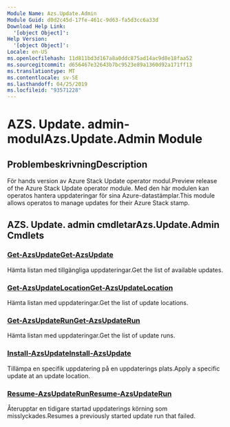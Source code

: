 ```yaml
---
Module Name: Azs.Update.Admin
Module Guid: d0d2c45d-17fe-461c-9d63-fa5d3cc6a33d
Download Help Link:
  '[object Object]': 
Help Version:
  '[object Object]': 
Locale: en-US
ms.openlocfilehash: 11d811bd3d167a8a0ddc875ad14ac9d8e18faa52
ms.sourcegitcommit: d656467e32643b7bc9523e89a1360d92a171ff13
ms.translationtype: MT
ms.contentlocale: sv-SE
ms.lasthandoff: 04/25/2019
ms.locfileid: "93571228"
---
```

# <span data-ttu-id="4d478-101">AZS. Update. admin-modul</span><span class="sxs-lookup"><span data-stu-id="4d478-101">Azs.Update.Admin Module</span></span>
## <span data-ttu-id="4d478-102">Problembeskrivning</span><span class="sxs-lookup"><span data-stu-id="4d478-102">Description</span></span>
<span data-ttu-id="4d478-103">För hands version av Azure Stack Update operator modul.</span><span class="sxs-lookup"><span data-stu-id="4d478-103">Preview release of the Azure Stack Update operator module.</span></span>  <span data-ttu-id="4d478-104">Med den här modulen kan operatos hantera uppdateringar för sina Azure-datastämplar.</span><span class="sxs-lookup"><span data-stu-id="4d478-104">This module allows operatos to manage updates for their Azure Stack stamp.</span></span>

## <span data-ttu-id="4d478-105">AZS. Update. admin cmdletar</span><span class="sxs-lookup"><span data-stu-id="4d478-105">Azs.Update.Admin Cmdlets</span></span>
### [<span data-ttu-id="4d478-106">Get-AzsUpdate</span><span class="sxs-lookup"><span data-stu-id="4d478-106">Get-AzsUpdate</span></span>](Get-AzsUpdate.md)
<span data-ttu-id="4d478-107">Hämta listan med tillgängliga uppdateringar.</span><span class="sxs-lookup"><span data-stu-id="4d478-107">Get the list of available updates.</span></span>

### [<span data-ttu-id="4d478-108">Get-AzsUpdateLocation</span><span class="sxs-lookup"><span data-stu-id="4d478-108">Get-AzsUpdateLocation</span></span>](Get-AzsUpdateLocation.md)
<span data-ttu-id="4d478-109">Hämta listan med uppdateringar.</span><span class="sxs-lookup"><span data-stu-id="4d478-109">Get the list of update locations.</span></span>

### [<span data-ttu-id="4d478-110">Get-AzsUpdateRun</span><span class="sxs-lookup"><span data-stu-id="4d478-110">Get-AzsUpdateRun</span></span>](Get-AzsUpdateRun.md)
<span data-ttu-id="4d478-111">Hämta listan med uppdateringar.</span><span class="sxs-lookup"><span data-stu-id="4d478-111">Get the list of update runs.</span></span>

### [<span data-ttu-id="4d478-112">Install-AzsUpdate</span><span class="sxs-lookup"><span data-stu-id="4d478-112">Install-AzsUpdate</span></span>](Install-AzsUpdate.md)
<span data-ttu-id="4d478-113">Tillämpa en specifik uppdatering på en uppdaterings plats.</span><span class="sxs-lookup"><span data-stu-id="4d478-113">Apply a specific update at an update location.</span></span>

### [<span data-ttu-id="4d478-114">Resume-AzsUpdateRun</span><span class="sxs-lookup"><span data-stu-id="4d478-114">Resume-AzsUpdateRun</span></span>](Resume-AzsUpdateRun.md)
<span data-ttu-id="4d478-115">Återupptar en tidigare startad uppdaterings körning som misslyckades.</span><span class="sxs-lookup"><span data-stu-id="4d478-115">Resumes a previously started update run that failed.</span></span>

